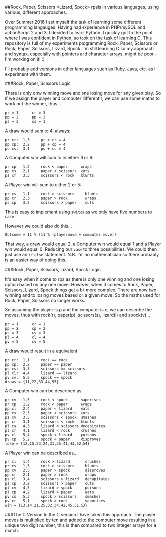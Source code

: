 ##Rock, Paper, Scissors &lt;Lizard, Spock>
rpsls in various languages, using various, different approaches.

Over Summer 2016 I set myself the task of learning some different programming langauges.  Having had experience in PHP/mySQL and actionScript 2 and 3, I decided to learn Python.  I quickly got to the point where I was confident in Python, so took on the task of learning C.  This repository is full of my experiments programming Rock, Paper, Scissors or Rock, Paper, Scissors, Lizard, Spock.  I'm still learning C so my approach and syntax, especially with pointers and character arrays, might be poor -I'm working on it! :)

I'll probably add versions in other languages such as Ruby, Java, etc. as I experiment with them.

###Rock, Paper, Scissors Logic

There is only onw winning move and one losing move for any given play.  So if we assign the player and computer differentlt, we can use some maths to work out the winner, thus...

    pr = 1      cr = 3
    pp = 2      pp = 2
    ps = 3      cs = 1
    
A draw would sum to 4, always:

    pr cr:	1,3		pr + cr = 4
    pp cp:	2,2		pp + cp = 4
    ps cs:	3,1		ps + cs = 4
    
A Computer win will sum to in either 3 or 6:

    pr cp	1,2		rock < paper      wraps
    pp cs	2,1		paper < scissors  cuts
    ps cr	3,3		scissors < rock   blunts

A Player win will sum to either 2 or 5:

    pr cs	1,1		rock > scissors		blunts
    pp cr	2,3		paper > rock		wraps
    ps cp	3,2		scissors > paper	cuts

This is easy to implement using `switch` as we only have five numbers to `case`

However we could also do this...

    Outcome = 11 % (11 % (playermove + computer move))
    
That way, a draw would equal 2, a Computer win would equal 1 and a Player win would equal 0. Reducing our `case` to three possibilities.  We could then just use an `if` `else` statement.  N.B. I'm no mathematician so there probably is an easier way of doing this.

###Rock, Paper, Scissors, Lizard, Spock Logic

It's easy when it come to rps as there is only one winning and one losing option based on any one move.  However, when it comes to Rock, Paper, Scissors, Lizard, Spock things get a bit more complex.  There are now two winning and to losing moves based on a given move. So the maths used for Rock, Paper, Scissors no longer works.

So assuming the player is p and the computer is c, we can describe the moves, thus with rock(r), paper(p), scissors(s), lizard(l) and spock(v)...

    pr = 1		cr = 1
    pp = 2		cp = 2
    ps = 3		cs = 3
    pl = 4		cl = 4
    pv = 5		cv = 5

A draw would result in a equivalent

    pr cr:	1,1		rock == rock
    pp cp:	2,2		paper == paper
    ps cs:	3,3		scissors == scissors
    pl cl:	4,4		lizard == lizard
    pv cv:	5,5		spock == spock
    draws = {11,22,33,44,55}

A Computer win can be described as...

    pr cv	1,5		rock < spock      vaporises
    pr cp	1,2		rock < paper      wraps
    pp cl	2,4		paper < lizard    eats
    pp cs	2,3		paper < scissors  cuts
    ps cv	3,5		scissors < spock  smashes
    ps cr	3,1		scissors < rock   blunts
    pl cs	4,3		lizard < scissors decapitates
    pl cr	4,1		lizard < rock     crushes
    pv cl	5,4		spock < lizard    poisons
    pv cp	5,2		spock < paper     disproves
    lose = {12,15,23,24,31,35,41,43,52,54}

A Player win can be described as...

    pr cl	1,4		rock > lizard		crushes
    pr cs	1,3		rock > scissors		blunts
    pp cv	2,5		paper > spock		disproves
    pp cr	2,1		paper > rock		wraps
    ps cl	3,4		scissors > lizard	decapitates
    ps cp	3,2		scissors > paper	cuts
    pl cv	4,5		lizard > spock		poisons
    pl cp	4,2		lizard > paper		eats
    pv cs	5,3		spock > scissors	smashes
    pv cr	5,1		spock > rock		vaporises
    win = {13,14,21,25,32,34,42,45,51,53}

###The C Version
In the C version I have taken this approach.  The player moves is multiplied by ten and added to the computer move resulting in a unique two digit number, this is then compared to two integer arrays for a match.
